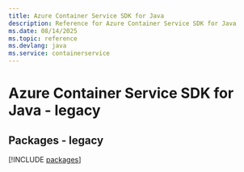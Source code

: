 ```yaml
---
title: Azure Container Service SDK for Java
description: Reference for Azure Container Service SDK for Java
ms.date: 08/14/2025
ms.topic: reference
ms.devlang: java
ms.service: containerservice
---
```

# Azure Container Service SDK for Java - legacy
## Packages - legacy
[!INCLUDE [packages](container-service-index.md)]